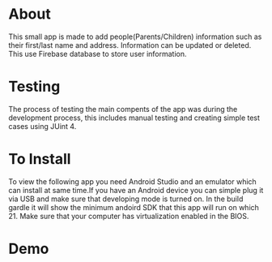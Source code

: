 # About
This small app is made to add people(Parents/Children) information such as their first/last name and address.
Information can be updated or deleted. This use Firebase database to store user information. 
# Testing
The process of testing the main compents of the app was during the development process, 
this includes manual testing and creating simple test cases using JUint 4.
# To Install
To view the following app you need Android Studio and an emulator which can install at same time.If you have an 
Android device you can simple plug it via USB and make sure that developing mode is turned on. 
In the build gardle it will show the minimum andoird SDK that this app will run on which 21.
Make sure that your computer has virtualization enabled in the BIOS.
# Demo




